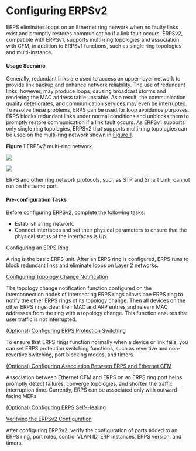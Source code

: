 Configuring ERPSv2
==================

ERPS eliminates loops on an Ethernet ring network when no faulty links exist and promptly restores communication if a link fault occurs. ERPSv2, compatible with ERPSv1, supports multi-ring topologies and association with CFM, in addition to ERPSv1 functions, such as single ring topologies and multi-instance.

#### Usage Scenario

Generally, redundant links are used to access an upper-layer network to provide link backup and enhance network reliability. The use of redundant links, however, may produce loops, causing broadcast storms and rendering the MAC address table unstable. As a result, the communication quality deteriorates, and communication services may even be interrupted. To resolve these problems, ERPS can be used for loop avoidance purposes. ERPS blocks redundant links under normal conditions and unblocks them to promptly restore communication if a link fault occurs. As ERPSv1 supports only single ring topologies, ERPSv2 that supports multi-ring topologies can be used on the multi-ring network shown in [Figure 1](#EN-US_TASK_0172363468__fig_dc_vrp_erps_cfg_000901).

**Figure 1** ERPSv2 multi-ring network
  
![](images/fig_dc_vrp_erps_cfg_000303.png)  


![](../../../../public_sys-resources/note_3.0-en-us.png) 

ERPS and other ring network protocols, such as STP and Smart Link, cannot run on the same port.



#### Pre-configuration Tasks

Before configuring ERPSv2, complete the following tasks:

* Establish a ring network.
* Connect interfaces and set their physical parameters to ensure that the physical status of the interfaces is Up.


[Configuring an ERPS Ring](../../../../software/nev8r10_vrpv8r16/user/vrp/dc_vrp_erps_cfg_0011.html)

A ring is the basic ERPS unit. After an ERPS ring is configured, ERPS runs to block redundant links and eliminate loops on Layer 2 networks.

[Configuring Topology Change Notification](../../../../software/nev8r10_vrpv8r16/user/vrp/dc_vrp_erps_cfg_0012.html)

The topology change notification function configured on the interconnection nodes of intersecting ERPS rings allows one ERPS ring to notify the other ERPS rings of its topology change. Then all devices on the other ERPS rings clear their MAC and ARP entries and relearn MAC addresses from the ring with a topology change. This function ensures that user traffic is not interrupted.

[(Optional) Configuring ERPS Protection Switching](../../../../software/nev8r10_vrpv8r16/user/vrp/dc_vrp_erps_cfg_0013.html)

To ensure that ERPS rings function normally when a device or link fails, you can set ERPS protection switching functions, such as revertive and non-revertive switching, port blocking modes, and timers.

[(Optional) Configuring Association Between ERPS and Ethernet CFM](../../../../software/nev8r10_vrpv8r16/user/vrp/dc_vrp_erps_cfg_0014.html)

Association between Ethernet CFM and ERPS on an ERPS ring port helps promptly detect failures, converge topologies, and shorten the traffic interruption time. Currently, ERPS can be associated only with outward-facing MEPs.

[(Optional) Configuring ERPS Self-Healing](../../../../software/nev8r10_vrpv8r16/user/vrp/dc_vrp_erps_cfg_0028.html)



[Verifying the ERPSv2 Configuration](../../../../software/nev8r10_vrpv8r16/user/vrp/dc_vrp_erps_cfg_0015.html)

After configuring ERPSv2, verify the configuration of ports added to an ERPS ring, port roles, control VLAN ID, ERP instances, ERPS version, and timers.